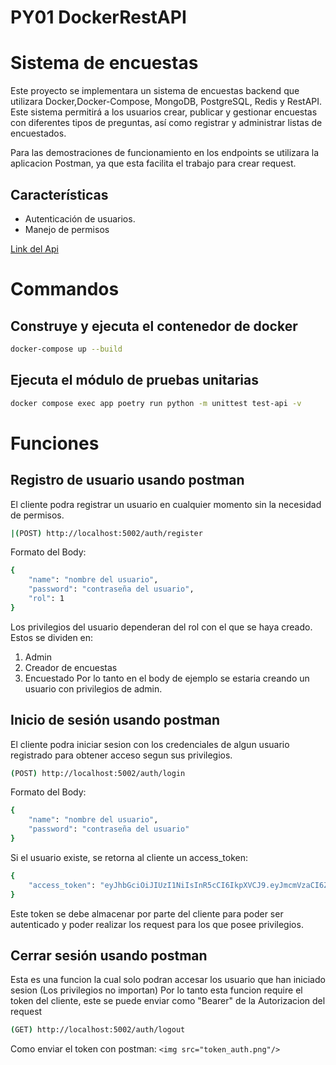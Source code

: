 # PY01 DockerRestAPI

# Sistema de encuestas

Este proyecto se implementara un sistema de encuestas backend que utilizara Docker,Docker-Compose, MongoDB, PostgreSQL, Redis y RestAPI. Este sistema permitirá a los usuarios crear, publicar y gestionar encuestas con diferentes tipos de preguntas, así como registrar y administrar listas de encuestados.

Para las demostraciones de funcionamiento en los endpoints se utilizara la aplicacion Postman, ya que esta facilita el trabajo para crear request.

## Características

- Autenticación de usuarios.
- Manejo de permisos

[Link del Api](http://localhost:5002)

# Commandos

## Construye y ejecuta el contenedor de docker

```bash
docker-compose up --build
```

## Ejecuta el módulo de pruebas unitarias

```bash
docker compose exec app poetry run python -m unittest test-api -v
```

# Funciones

## Registro de usuario usando postman

El cliente podra registrar un usuario en cualquier momento sin la necesidad de permisos.

```bash
|(POST) http://localhost:5002/auth/register
```

Formato del Body:

```bash
{
	"name": "nombre del usuario",
    "password": "contraseña del usuario",
	"rol": 1  
}
```

Los privilegios del usuario dependeran del rol con el que se haya creado.
Estos se dividen en:

1. Admin
2. Creador de encuestas
3. Encuestado
   Por lo tanto en el body de ejemplo se estaria creando un usuario con privilegios de admin.

## Inicio de sesión usando postman

El cliente podra iniciar sesion con los credenciales de algun usuario registrado para obtener acceso segun sus privilegios.

```bash
(POST) http://localhost:5002/auth/login
```

Formato del Body:

```bash
{
	"name": "nombre del usuario",
    "password": "contraseña del usuario"
}
```

Si el usuario existe, se retorna al cliente un access_token:

```bash
{
	"access_token": "eyJhbGciOiJIUzI1NiIsInR5cCI6IkpXVCJ9.eyJmcmVzaCI6ZmFsc2UsImlhdCI6MTcxMjM0NjgwOCwianRpIjoiZDA4ZWJkMzktYzUyOC00ODEyLTk2NjYtODI2NzNkOTcyOTAxIiwidHlwZSI6ImFjY2VzcyIsInN1YiI6eyJpZCI6MywicHJpdmlsaWdlIjoxfSwibmJmIjoxNzEyMzQ2ODA4LCJjc3JmIjoiYWUzZjI5YWEtMzllZC00M2UxLWFjZjAtNTkzMjc2OTg5NTgzIiwiZXhwIjoxNzEyMzUwNDA4fQ.ihJt2nMaI9YO0cAZpp98g0ZlZI_SbNCRC8vc_1K7VUY"
}
```

Este token se debe almacenar por parte del cliente para poder ser autenticado y poder realizar los request para los que posee privilegios.

## Cerrar sesión usando postman

Esta es una funcion la cual solo podran accesar los usuario que han iniciado sesion (Los privilegios no importan)
Por lo tanto esta funcion require el token del cliente, este se puede enviar como "Bearer" de la Autorizacion del request

```bash
(GET) http://localhost:5002/auth/logout
```

Como enviar el token con postman:
`<img src="token_auth.png"/>`
